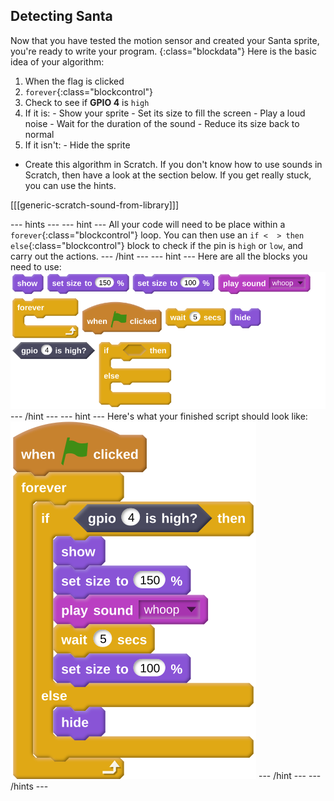 ## Detecting Santa

Now that you have tested the motion sensor and created your Santa sprite, you're ready to write your program.
{:class="blockdata"}
Here is the basic idea of your algorithm:
  1. When the flag is clicked
  1. `forever`{:class="blockcontrol"}
  1. Check to see if **GPIO 4** is `high`
  1. If it is:
    - Show your sprite
	- Set its size to fill the screen
	- Play a loud noise
	- Wait for the duration of the sound
	- Reduce its size back to normal
  1. If it isn't:
    - Hide the sprite
	
- Create this algorithm in Scratch. If you don't know how to use sounds in Scratch, then have a look at the section below. If you get really stuck, you can use the hints.

[[[generic-scratch-sound-from-library]]]

--- hints --- --- hint ---
All your code will need to be place within a `forever`{:class="blockcontrol"} loop. You can then use an `if <  > then else`{:class="blockcontrol"} block to check if the pin is `high` or `low`, and carry out the actions.
--- /hint --- --- hint ---
Here are all the blocks you need to use:
![random](images/tile_0.png)
--- /hint --- --- hint ---
Here's what your finished script should look like:
![complete](images/complete.png)
--- /hint --- --- /hints ---
